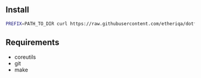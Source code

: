 ## Install

```sh
PREFIX=PATH_TO_DIR curl https://raw.githubusercontent.com/etheriqa/dotfiles/master/bootstrap.sh | bash
```

## Requirements

* coreutils
* git
* make
